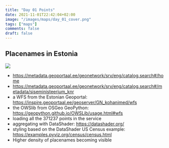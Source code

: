 ```yaml
---
title: "Day 01 Points"
date: 2021-11-01T22:42:04+02:00
image: "/images/maps/day_01_cover.png"
tags: ["maps"]
comments: false
draft: false
---
```


## Placenames in Estonia

![](../../images/maps/day_01.png)

- https://metadata.geoportaal.ee/geonetwork/srv/eng/catalog.search#/home
- https://metadata.geoportaal.ee/geonetwork/srv/eng/catalog.search#/metadata/siseministeerium_knr
- a WFS from the Estonian Geoportal: https://inspire.geoportaal.ee/geoserver/GN_kohanimed/wfs
- the OWSlib from OSGeo GeoPython: https://geopython.github.io/OWSLib/usage.html#wfs
- loading all the 371237 points in the service
- aggregating with DataShader: https://datashader.org/
- styling based on the DataShader US Census example: https://examples.pyviz.org/census/census.html
- Higher density of placenames becoming visible
